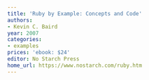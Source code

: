 ```yaml
---
title: 'Ruby by Example: Concepts and Code'
authors:
- Kevin C. Baird
year: 2007
categories:
- examples
prices: 'ebook: $24'
editor: No Starch Press
home_url: https://www.nostarch.com/ruby.htm
---
```

